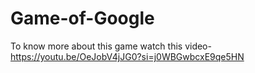 # Game-of-Google
To know more about this game watch this video- https://youtu.be/OeJobV4jJG0?si=j0WBGwbcxE9qe5HN
